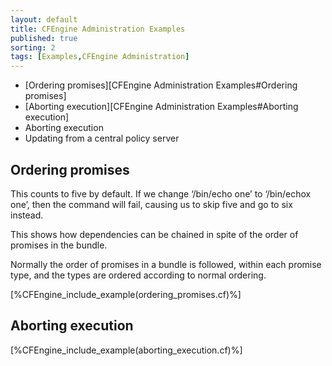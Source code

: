 ```yaml
---
layout: default
title: CFEngine Administration Examples
published: true
sorting: 2
tags: [Examples,CFEngine Administration]
---
```


* [Ordering promises][CFEngine Administration Examples#Ordering promises]
* [Aborting execution][CFEngine Administration Examples#Aborting execution]
* Aborting execution
* Updating from a central policy server

## Ordering promises

This counts to five by default. If we change ‘/bin/echo one’ to ‘/bin/echox one’, then the command will fail, causing us to skip five and go to six instead.

This shows how dependencies can be chained in spite of the order of promises in the bundle.

Normally the order of promises in a bundle is followed, within each promise type, and the types are ordered according to normal ordering.


[%CFEngine_include_example(ordering_promises.cf)%]

## Aborting execution ##

[%CFEngine_include_example(aborting_execution.cf)%]
